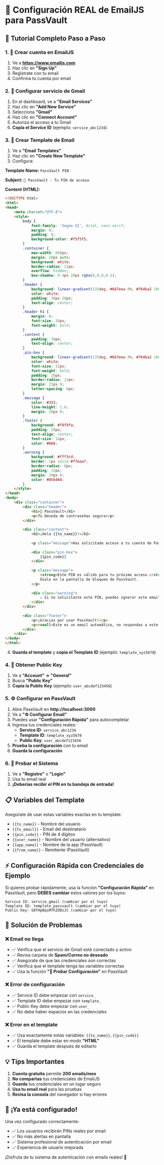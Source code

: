 # 📧 Configuración REAL de EmailJS para PassVault

## 🚀 Tutorial Completo Paso a Paso

### 1. 📝 Crear cuenta en EmailJS
1. Ve a **https://www.emailjs.com**
2. Haz clic en **"Sign Up"**
3. Regístrate con tu email
4. Confirma tu cuenta por email

### 2. 🔧 Configurar servicio de Gmail
1. En el dashboard, ve a **"Email Services"**
2. Haz clic en **"Add New Service"**
3. Selecciona **"Gmail"**
4. Haz clic en **"Connect Account"**
5. Autoriza el acceso a tu Gmail
6. **Copia el Service ID** (ejemplo: `service_abc1234`)

### 3. 📄 Crear Template de Email
1. Ve a **"Email Templates"**
2. Haz clic en **"Create New Template"**
3. Configura:

**Template Name:** `PassVault PIN`

**Subject:** `🔐 PassVault - Tu PIN de acceso`

**Content (HTML):**
```html
<!DOCTYPE html>
<html>
<head>
    <meta charset="UTF-8">
    <style>
        body { 
            font-family: 'Segoe UI', Arial, sans-serif; 
            margin: 0; 
            padding: 0; 
            background-color: #f5f5f5; 
        }
        .container { 
            max-width: 600px; 
            margin: 20px auto; 
            background: white; 
            border-radius: 12px; 
            overflow: hidden;
            box-shadow: 0 4px 20px rgba(0,0,0,0.1);
        }
        .header { 
            background: linear-gradient(135deg, #667eea 0%, #764ba2 100%); 
            color: white; 
            padding: 30px 20px; 
            text-align: center; 
        }
        .header h1 { 
            margin: 0; 
            font-size: 28px; 
            font-weight: bold; 
        }
        .content { 
            padding: 30px; 
            text-align: center; 
        }
        .pin-box { 
            background: linear-gradient(135deg, #667eea 0%, #764ba2 100%);
            color: white;
            font-size: 32px; 
            font-weight: bold; 
            padding: 20px; 
            border-radius: 12px; 
            margin: 25px 0; 
            letter-spacing: 8px;
        }
        .message { 
            color: #333; 
            line-height: 1.6; 
            margin: 20px 0; 
        }
        .footer { 
            background: #f8f9fa; 
            padding: 20px; 
            text-align: center; 
            font-size: 14px; 
            color: #666; 
        }
        .warning {
            background: #fff3cd;
            border: 1px solid #ffeaa7;
            border-radius: 8px;
            padding: 15px;
            margin: 20px 0;
            color: #856404;
        }
    </style>
</head>
<body>
    <div class="container">
        <div class="header">
            <h1>🔐 PassVault</h1>
            <p>Tu bóveda de contraseñas segura</p>
        </div>
        
        <div class="content">
            <h2>¡Hola {{to_name}}!</h2>
            
            <p class="message">Has solicitado acceso a tu cuenta de PassVault.</p>
            
            <div class="pin-box">
                {{pin_code}}
            </div>
            
            <p class="message">
                <strong>Este PIN es válido para tu próximo acceso.</strong><br>
                Úsalo en la pantalla de bloqueo de PassVault.
            </p>
            
            <div class="warning">
                ⚠️ Si no solicitaste este PIN, puedes ignorar este email de forma segura.
            </div>
        </div>
        
        <div class="footer">
            <p>¡Gracias por usar PassVault!</p>
            <p><small>Este es un email automático, no respondas a este mensaje.</small></p>
        </div>
    </div>
</body>
</html>
```

4. **Guarda el template** y **copia el Template ID** (ejemplo: `template_xyz5678`)

### 4. 🔑 Obtener Public Key
1. Ve a **"Account" → "General"**
2. Busca **"Public Key"**
3. **Copia la Public Key** (ejemplo: `user_abcdef123456`)

### 5. ⚙️ Configurar en PassVault
1. Abre PassVault en **http://localhost:3000**
2. Ve a **"⚙️ Configurar Email"**
3. Puedes usar **"Configuración Rápida"** para autocompletar
4. Ingresa tus credenciales reales:
   - **Service ID**: `service_abc1234`
   - **Template ID**: `template_xyz5678`
   - **Public Key**: `user_abcdef123456`
5. **Prueba la configuración** con tu email
6. **Guarda la configuración**

### 6. 🧪 Probar el Sistema
1. Ve a **"Registro"** o **"Login"**
2. Usa tu email real
3. **¡Deberías recibir el PIN en tu bandeja de entrada!**

## 📋 Variables del Template

Asegúrate de usar estas variables exactas en tu template:

- `{{to_name}}` - Nombre del usuario
- `{{to_email}}` - Email del destinatario  
- `{{pin_code}}` - PIN de 4 dígitos
- `{{user_name}}` - Nombre del usuario (alternativo)
- `{{app_name}}` - Nombre de la app (PassVault)
- `{{from_name}}` - Remitente (PassVault)

## ⚡ Configuración Rápida con Credenciales de Ejemplo

Si quieres probar rápidamente, usa la función **"Configuración Rápida"** en PassVault, pero **DEBES cambiar** estos valores por los tuyos:

```
Service ID: service_gmail (cambiar por el tuyo)
Template ID: template_passvault (cambiar por el tuyo)  
Public Key: G8YHpBqsM7hZdOzJC (cambiar por el tuyo)
```

## 🔧 Solución de Problemas

### ❌ Email no llega
- ✅ Verifica que el servicio de Gmail esté conectado y activo
- ✅ Revisa carpeta de **Spam/Correo no deseado**
- ✅ Asegúrate de que las credenciales son correctas
- ✅ Verifica que el template tenga las variables correctas
- ✅ Usa la función **"🧪 Probar Configuración"** en PassVault

### ❌ Error de configuración
- ✅ Service ID debe empezar con `service_`
- ✅ Template ID debe empezar con `template_`
- ✅ Public Key debe empezar con `user_`
- ✅ No debe haber espacios en las credenciales

### ❌ Error en el template
- ✅ Usa exactamente estas variables: `{{to_name}}`, `{{pin_code}}`
- ✅ El template debe estar en modo **"HTML"**
- ✅ Guarda el template después de editarlo

## 💡 Tips Importantes

1. **Cuenta gratuita** permite **200 emails/mes**
2. **No compartas** tus credenciales de EmailJS
3. **Guarda** tus credenciales en un lugar seguro
4. **Usa tu email real** para las pruebas
5. **Revisa la consola** del navegador si hay errores

## 🎯 ¡Ya está configurado!

Una vez configurado correctamente:
- ✅ Los usuarios recibirán PINs reales por email
- ✅ No más alertas en pantalla
- ✅ Sistema profesional de autenticación por email
- ✅ Experiencia de usuario mejorada

¡Disfruta de tu sistema de autenticación con emails reales! 🎉
